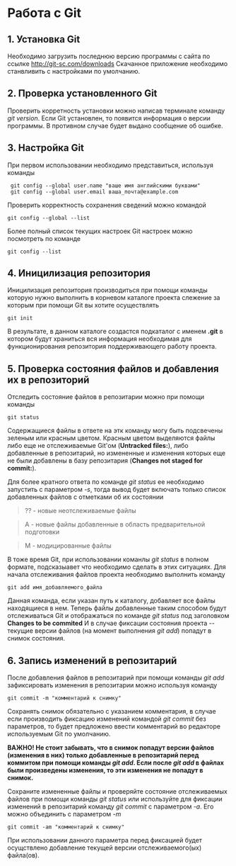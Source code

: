 # Работа с Git

## 1. Установка Git

Необходимо загрузить последнюю версию программы с сайта по ссылке 
http://git-sc.com/downloads
Скачанное приложение необходимо станвливить с настройками по умолчанию.

## 2. Проверка установленного Git

Проверить корретность установки можно написав терминале команду *git version*.
Если Git установлен, то появится информация о версии программы.
В противном случае будет выдано сообщение об ошибке.

## 3. Настройка Git 

При первом использовании необходимо представиться, используя команды
```
 git config --global user.name "ваше имя английскими буквами"
 git config --global user.email ваша_почта@example.com
```

Проверить корректность сохранения сведений можно командой
```
git config --global --list
```
Более полный список текущих настроек Git настроек можно посмотреть по команде 
```
git config --list
```

## 4. Иницилизация репозитория 

Иницилизация репозитория производиться при помощи команды которую нужно выполнить в корневом каталоге проекта слежение за которым при помощи Git вы хотите осуществлять 
```
git init
```
В результате, в данном каталоге создастся подкаталог с именем **.git** в котором будут храниться вся информация необходимая для функционирования репозитория поддерживающего работу проекта.

## 5. Проверка состояния файлов и добавления их в репозиторий

Отследить состояние файлов в репозитарии можно при помощи команды 
```
git status
```
Содержащиеся файлы в ответе на этк команду могу быть подсвечены зеленым или красным цветом. Красным цветом выделяются файлы либо еще не отслеживаемые Git'ом (**Untracked files:**), либо добавленные в репозитарий, но измененные и изменения которых еще не были добавлены в базу репозитария (**Changes not staged for commit:**).

Для более кратного ответа по команде *git status* ее необходимо запустить с параметром *-s*, тогда вывод будет включать только список добавленных файлов с отметками об их состоянии 
> ?? - новые неотслеживаемые файлы

> A - новые файлы добавленные в область предварительной подготовки

> M - модицированные файлы

В тоже время Git, при использовании команлы *git status* в полном формате, подсказыавет что необходимо сделать в этих ситуациях. Для начала отслеживания файлов проекта необходимо выполнить команду
```
git add имя_добавляемого_файла
```
Данная команда, если указан путь к каталогу, добавляет все файлы находящиеся в нем.
Теперь файлы добавленные таким способом будут отслеживаться Git и отображаться по команде *git status* под заголовком **Changes to be commited** 
И в случае фиксации состояния проекта -- текущие версии файлов (на момент выполнения *git add*) попадут в снимок состояния.

## 6. Запись изменений в репозитарий

После добавления файлов в репозитарий при помощи команды *git add* зафиксировать изменения в репозитарии можно используя команду
```
git commit -m "комментарий к снимку"
```
Сохранять снимок обязательно с указанием комментария, в случае если производить фиксацию изменений командой *git commit* без параметров, то будет предложено ввести комментарий во редакторе используемым Git по умолчанию.

__ВАЖНО! Не стоит забывать, что в снимок попадут версии файлов (изменения в них) только добавленные в репозитарий перед коммитом при помощи команды *git add*. Если после *git add* в файлах были произведены изменения, то эти изменения не попадут в снимок.__

Сохраните измененные файлы и проверяйте состояние отслеживаемых файлов при помощи команды *git status* или используйте для фиксации изменений в репозитарий команду *git commit* с параметром *-a*. Его можно объединить с параметром *-m*
```
git commit -am "комментарий к снимку"
```
При использовании данного параметра перед фиксацией будет осущствлено добавление текущей версии отслеживаемого(ых) файла(ов).
